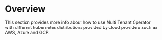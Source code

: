 # Overview

This section provides more info about how to use Multi Tenant Operator with different kubernetes distributions provided by cloud providers such as AWS, Azure and GCP.
